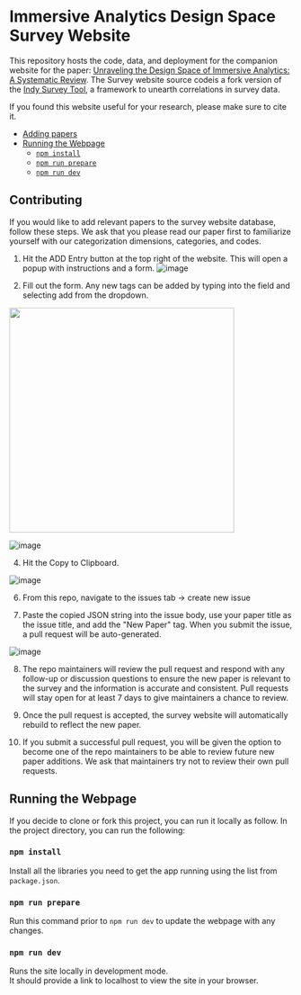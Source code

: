 # Immersive Analytics Design Space Survey Website
This repository hosts the code, data, and deployment for the companion website for the paper: [Unraveling the Design Space of Immersive Analytics:
A Systematic Review](https://osf.io/5ewaj/). The Survey website source codeis a fork version of the [Indy Survey Tool](https://github.com/VisDunneRight/Indy-Survey-Tool), a framework to unearth correlations in survey data.

If you found this website useful for your research, please make sure to cite it. 

- [Adding papers](#contributing)
- [Running the Webpage](#running-the-webpage)
  - [`npm install`](#npm-install)
  - [`npm run prepare`](#npm-run-prepare)
  - [`npm run dev`](#npm-run-dev)
    
##  Contributing
If you would like to add relevant papers to the survey website database, follow these steps. We ask that you please read our paper first to familiarize yourself with our categorization dimensions, categories, and codes.

1. Hit the ADD Entry button at the top right of the website. This will open a popup with instructions and a form.
  ![image](https://github.com/VisDunneRight/IA-Survey/assets/7236305/f063bcfd-245a-467f-97e7-b343addbe8ea)

2. Fill out the form. Any new tags can be added by typing into the field and selecting add from the dropdown.
  <img src="https://github.com/VisDunneRight/IA-Survey/assets/7236305/602983b2-108d-4fff-99aa-f2a40c3fb4b3" atl="Image of form" width="400">

  ![image](https://github.com/VisDunneRight/IA-Survey/assets/7236305/87b21651-e6c7-4116-85b4-c5a47021782d)

4. Hit the Copy to Clipboard.

  ![image](https://github.com/VisDunneRight/IA-Survey/assets/7236305/fde1ab7b-1fd0-4cea-9029-272c1cc37238)

6. From this repo, navigate to the issues tab -> create new issue 

7. Paste the copied JSON string into the issue body, use your paper title as the issue title, and add the "New Paper" tag. When you submit the issue, a pull request will be auto-generated.

![image](https://github.com/VisDunneRight/IADesign.Space/blob/main/public/images/issueguide.png)

8. The repo maintainers will review the pull request and respond with any follow-up or discussion questions to ensure the new paper is relevant to the survey and the information is accurate and consistent. Pull requests will stay open for at least 7 days to give maintainers a chance to review. 

9. Once the pull request is accepted, the survey website will automatically rebuild to reflect the new paper. 

10. If you submit a successful pull request, you will be given the option to become one of the repo maintainers to be able to review future new paper additions. We ask that maintainers try not to review their own pull requests. 

## Running the Webpage
If you decide to clone or fork this project, you can run it locally as follow.
In the project directory, you can run the following:

### `npm install`

Install all the libraries you need to get the app running using the list from `package.json`.

### `npm run prepare`

Run this command prior to `npm run dev` to update the webpage with any changes.

### `npm run dev`

Runs the site locally in development mode.<br />
It should provide a link to localhost to view the site in your browser.

